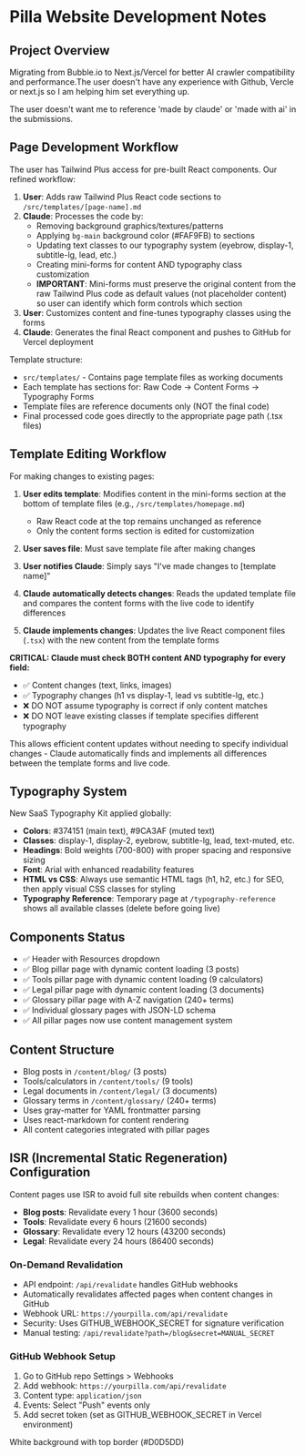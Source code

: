 # Pilla Website Development Notes

## Project Overview
Migrating from Bubble.io to Next.js/Vercel for better AI crawler compatibility and performance.The user doesn't have any experience with Github, Vercle or next.js so I am helping him set everything up.

The user doesn't want me to reference 'made by claude' or 'made with ai' in the submissions.

## Page Development Workflow
The user has Tailwind Plus access for pre-built React components. Our refined workflow:

1. **User**: Adds raw Tailwind Plus React code sections to `/src/templates/[page-name].md`
2. **Claude**: Processes the code by:
   - Removing background graphics/textures/patterns
   - Applying `bg-main` background color (#FAF9FB) to sections
   - Updating text classes to our typography system (eyebrow, display-1, subtitle-lg, lead, etc.)
   - Creating mini-forms for content AND typography class customization
   - **IMPORTANT**: Mini-forms must preserve the original content from the raw Tailwind Plus code as default values (not placeholder content) so user can identify which form controls which section
3. **User**: Customizes content and fine-tunes typography classes using the forms
4. **Claude**: Generates the final React component and pushes to GitHub for Vercel deployment

Template structure:
- `src/templates/` - Contains page template files as working documents
- Each template has sections for: Raw Code → Content Forms → Typography Forms
- Template files are reference documents only (NOT the final code)
- Final processed code goes directly to the appropriate page path (.tsx files)

## Template Editing Workflow
For making changes to existing pages:

1. **User edits template**: Modifies content in the mini-forms section at the bottom of template files (e.g., `/src/templates/homepage.md`)
   - Raw React code at the top remains unchanged as reference
   - Only the content forms section is edited for customization
   
2. **User saves file**: Must save template file after making changes

3. **User notifies Claude**: Simply says "I've made changes to [template name]"

4. **Claude automatically detects changes**: Reads the updated template file and compares the content forms with the live code to identify differences

5. **Claude implements changes**: Updates the live React component files (`.tsx`) with the new content from the template forms

**CRITICAL: Claude must check BOTH content AND typography for every field:**
- ✅ Content changes (text, links, images)
- ✅ Typography changes (h1 vs display-1, lead vs subtitle-lg, etc.)
- ❌ DO NOT assume typography is correct if only content matches
- ❌ DO NOT leave existing classes if template specifies different typography

This allows efficient content updates without needing to specify individual changes - Claude automatically finds and implements all differences between the template forms and live code.

## Typography System
New SaaS Typography Kit applied globally:
- **Colors**: #374151 (main text), #9CA3AF (muted text)  
- **Classes**: display-1, display-2, eyebrow, subtitle-lg, lead, text-muted, etc.
- **Headings**: Bold weights (700-800) with proper spacing and responsive sizing
- **Font**: Arial with enhanced readability features
- **HTML vs CSS**: Always use semantic HTML tags (h1, h2, etc.) for SEO, then apply visual CSS classes for styling
- **Typography Reference**: Temporary page at `/typography-reference` shows all available classes (delete before going live)

## Components Status
- ✅ Header with Resources dropdown
- ✅ Blog pillar page with dynamic content loading (3 posts)
- ✅ Tools pillar page with dynamic content loading (9 calculators)
- ✅ Legal pillar page with dynamic content loading (3 documents)
- ✅ Glossary pillar page with A-Z navigation (240+ terms)
- ✅ Individual glossary pages with JSON-LD schema
- ✅ All pillar pages now use content management system

## Content Structure
- Blog posts in `/content/blog/` (3 posts)
- Tools/calculators in `/content/tools/` (9 tools)
- Legal documents in `/content/legal/` (3 documents)
- Glossary terms in `/content/glossary/` (240+ terms)
- Uses gray-matter for YAML frontmatter parsing
- Uses react-markdown for content rendering
- All content categories integrated with pillar pages

## ISR (Incremental Static Regeneration) Configuration
Content pages use ISR to avoid full site rebuilds when content changes:
- **Blog posts**: Revalidate every 1 hour (3600 seconds)
- **Tools**: Revalidate every 6 hours (21600 seconds)  
- **Glossary**: Revalidate every 12 hours (43200 seconds)
- **Legal**: Revalidate every 24 hours (86400 seconds)

### On-Demand Revalidation
- API endpoint: `/api/revalidate` handles GitHub webhooks
- Automatically revalidates affected pages when content changes in GitHub
- Webhook URL: `https://yourpilla.com/api/revalidate`
- Security: Uses GITHUB_WEBHOOK_SECRET for signature verification
- Manual testing: `/api/revalidate?path=/blog&secret=MANUAL_SECRET`

### GitHub Webhook Setup
1. Go to GitHub repo Settings > Webhooks
2. Add webhook: `https://yourpilla.com/api/revalidate`
3. Content type: `application/json`
4. Events: Select "Push" events only
5. Add secret token (set as GITHUB_WEBHOOK_SECRET in Vercel environment)

White background with top border (#D0D5DD)
